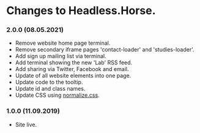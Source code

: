# Changes to Headless.Horse.

### 2.0.0 (08.05.2021)

* Remove website home page terminal.
* Remove secondary iframe pages 'contact-loader' and 'studies-loader'.
* Add sign up mailing list via terminal.
* Add terminal showing the new 'Lab' RSS feed.
* Add sharing via Twitter, Facebook and email.
* Update of all website elements into one page.
* Update code to the tooltip.
* Update id and class names.
* Update CSS using [normalize.css](https://github.com/necolas/normalize.css/).

### 1.0.0 (11.09.2019)

* Site live.
